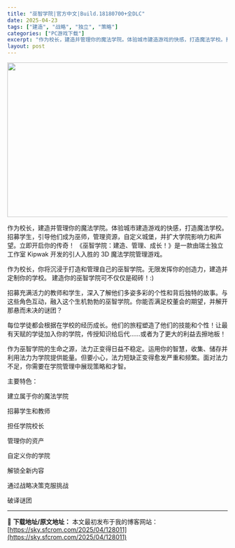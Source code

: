 ```yaml
---
title: "巫智学院|官方中文|Build.18180700+全DLC"
date: 2025-04-23
tags: ["建造", "战略", "独立", "策略"]
categories: ["PC游戏下载"]
excerpt: "作为校长，建造并管理你的魔法学院。体验城市建造游戏的快感，打造魔法学校。招募学生，引导他们成为巫师，管理资源，自定义城堡，并扩大学院影响力和声望。立即开启你的传奇！ 《巫智学院：建造、管理、成长！》是一款由瑞士独立工作室 Kipwak 开发的引人入胜的 3D 魔法学院管理游戏。 作为校长，你将沉浸于&hellip;"
layout: post
---
```


<img class="aligncenter size-full wp-image-127990" src="https://sky.sfcrom.com/wp-content/uploads/2025/04/2025042302370346.webp" alt="" width="616" height="353" />

作为校长，建造并管理你的魔法学院。体验城市建造游戏的快感，打造魔法学校。招募学生，引导他们成为巫师，管理资源，自定义城堡，并扩大学院影响力和声望。立即开启你的传奇！
《巫智学院：建造、管理、成长！》是一款由瑞士独立工作室 Kipwak 开发的引人入胜的 3D 魔法学院管理游戏。

作为校长，你将沉浸于打造和管理自己的巫智学院。无限发挥你的创造力，建造并定制你的学校。 建造你的巫智学院可不仅仅是砌砖！:)

招募充满活力的教师和学生，深入了解他们多姿多彩的个性和背后独特的故事。与这些角色互动，融入这个生机勃勃的巫智学院。你能否满足校董会的期望，并解开那悬而未决的谜团？

每位学徒都会根据在学校的经历成长。他们的旅程塑造了他们的技能和个性！让最有天赋的学徒加入你的学院，传授知识给后代……或者为了更大的利益去擦地板！

作为巫智学院的生命之源，法力正变得日益不稳定。运用你的智慧，收集、储存并利用法力为学院提供能量。但要小心，法力短缺正变得愈发严重和频繁。面对法力不足，你需要在学院管理中展现策略和才智。

主要特色：

建立属于你的魔法学院

招募学生和教师

担任学院校长

管理你的资产

自定义你的学院

解锁全新内容

通过战略决策克服挑战

破译谜团

---
📖 **下载地址/原文地址：** 本文最初发布于我的博客网站：[https://sky.sfcrom.com/2025/04/128011](https://sky.sfcrom.com/2025/04/128011)
